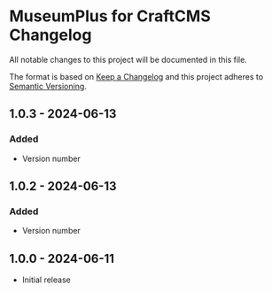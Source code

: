 # MuseumPlus for CraftCMS Changelog

All notable changes to this project will be documented in this file.

The format is based on [Keep a Changelog](http://keepachangelog.com/) and this project adheres to [Semantic Versioning](http://semver.org/).

## 1.0.3 - 2024-06-13
### Added
* Version number


## 1.0.2 - 2024-06-13
### Added
* Version number



## 1.0.0 - 2024-06-11
- Initial release
